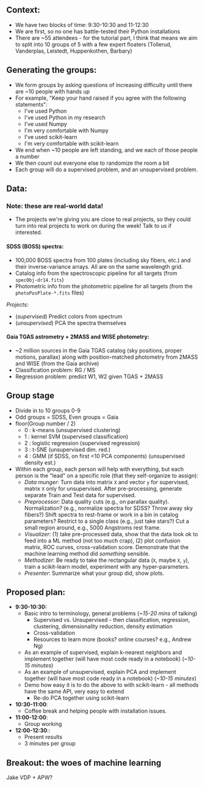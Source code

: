 
## Context:

* We have two blocks of time: 9:30-10:30 and 11-12:30
* We are first, so no one has battle-tested their Python installations
* There are ~55 attendees - for the tutorial part, I think that means we aim to
  split into 10 groups of 5 with a few expert floaters (Tollerud, Vanderplas,
  Leistedt, Huppenkothen, Barbary)

## Generating the groups:

* We form groups by asking questions of increasing difficulty until there are
  ~10 people with hands up
* For example, "Keep your hand raised if you agree with the following
  statements":
    * I've used Python
    * I've used Python in my research
    * I've used Numpy
    * I'm very comfortable with Numpy
    * I've used scikit-learn
    * I'm very comfortable with scikit-learn
* We end when ~10 people are left standing, and we each of those people a number
* We then count out everyone else to randomize the room a bit
* Each group will do a supervised problem, and an unsupervised problem.

## Data:

### Note: these are real-world data!

* The projects we're giving you are close to real projects, so they could turn
  into real projects to work on during the week! Talk to us if interested.

#### SDSS (BOSS) spectra:

* 100,000 BOSS spectra from 100 plates (including sky fibers, etc.) and their
  inverse-variance arrays. All are on the same wavelength grid.
* Catalog info from the spectroscopic pipeline for all targets (from
  `specObj-dr14.fits`)
* Photometric info from the photometric pipeline for all targets (from the
  `photoPosPlate-*.fits` files)

*Projects:*

* (*supervised*) Predict colors from spectrum
* (*unsupervised*) PCA the spectra themselves

#### Gaia TGAS astrometry + 2MASS and WISE photometry:

* ~2 million sources in the Gaia TGAS catalog (sky positions, proper motions,
  parallax) along with position-matched photometry from 2MASS and WISE (from the
  Gaia archive)
* Classification problem: RG / MS
* Regression problem: predict W1, W2 given TGAS + 2MASS

## Group stage

* Divide in to 10 groups 0-9
* Odd groups = SDSS, Even groups = Gaia
* floor(Group number / 2)
  * 0 : k-means (unsupervised clustering)
  * 1 : kernel SVM (supervised classification)
  * 2 : logistic regression (supervised regression)
  * 3 : t-SNE (unsupervised dim. red.)
  * 4 : GMM (if SDSS, on first <10 PCA components) (unsupervised density est.)
* Within each group, each person will help with everything, but each person is
  the "lead" on a specific role (that they self-organize to assign):
    * *Data munger*: Turn data into matrix `X` and vector `y` for supervised,
      matrix `X` only for unsupervised. After pre-processing, generate separate
      Train and Test data for supervised.
    * *Preprocessor*: Data quality cuts (e.g., on parallax quality).
      Normalization? (e.g., normalize spectra for SDSS? Throw away sky fibers?)
      Shift spectra to rest-frame or work in a bin in catalog parameters?
      Restrict to a single class (e.g., just take stars?) Cut a small region
      around, e.g., 5000 Angstroms rest frame.
    * *Visualizer*: (1) take pre-processed data, show that the data look ok to
      feed into a ML method (not too much crap), (2) plot confusion matrix, ROC
      curves, cross-validation score. Demonstrate that the machine learning
      method did *something* sensible.
    * *Methodizer*: Be ready to take the rectangular data (`X`, maybe `X`, `y`),
      train a scikit-learn model, experiment with any hyper-parameters.
    * *Presenter*: Summarize what your group did, show plots.

## Proposed plan:

* **9:30-10:30:**
    * Basic intro to terminology, general problems (*~15-20 mins* of talking)
        * Supervised vs. Unsupervised - then classification, regression,
          clustering, dimensionality reduction, density estimation
        * Cross-validation
        * Resources to learn more (books? online courses? e.g., Andrew Ng)
    * As an example of supervised, explain k-nearest neighbors and implement
      together (will have most code ready in a notebook) (*~10-15 minutes*)
    * As an example of unsupervised, explain PCA and implement together (will
      have most code ready in a notebook) (*~10-15 minutes*)
    * Demo how easy it is to do the above to with scikit-learn - all methods
      have the same API, very easy to extend
        * Re-do PCA together using scikit-learn
* **10:30-11:00**:
    * Coffee break and helping people with installation issues.
* **11:00-12:00**:
    * Group working
* **12:00-12:30**::
    * Present results
    * 3 minutes per group

## Breakout: the woes of machine learning

Jake VDP + APW?
